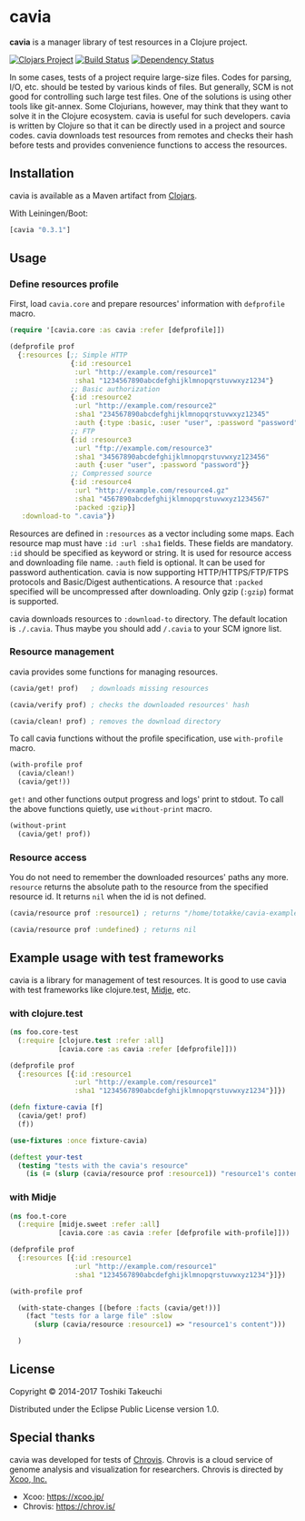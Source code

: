 # cavia

**cavia** is a manager library of test resources in a Clojure project.

[![Clojars Project](https://img.shields.io/clojars/v/cavia.svg)](https://clojars.org/cavia)
[![Build Status](https://travis-ci.org/totakke/cavia.svg?branch=master)](https://travis-ci.org/totakke/cavia)
[![Dependency Status](https://www.versioneye.com/user/projects/54f98ad74f3108b7d2000231/badge.svg)](https://www.versioneye.com/user/projects/54f98ad74f3108b7d2000231)

In some cases, tests of a project require large-size files. Codes for parsing,
I/O, etc. should be tested by various kinds of files. But generally, SCM is not
good for controlling such large test files. One of the solutions is using other
tools like git-annex. Some Clojurians, however, may think that they want to
solve it in the Clojure ecosystem. cavia is useful for such developers. cavia is
written by Clojure so that it can be directly used in a project and source codes.
cavia downloads test resources from remotes and checks their hash before tests
and provides convenience functions to access the resources.

## Installation

cavia is available as a Maven artifact from [Clojars](http://clojars.org/cavia).

With Leiningen/Boot:

```clojure
[cavia "0.3.1"]
```

## Usage

### Define resources profile

First, load `cavia.core` and prepare resources' information with `defprofile` macro.

```Clojure
(require '[cavia.core :as cavia :refer [defprofile]])

(defprofile prof
  {:resources [;; Simple HTTP
               {:id :resource1
                :url "http://example.com/resource1"
                :sha1 "1234567890abcdefghijklmnopqrstuvwxyz1234"}
               ;; Basic authorization
               {:id :resource2
                :url "http://example.com/resource2"
                :sha1 "234567890abcdefghijklmnopqrstuvwxyz12345"
                :auth {:type :basic, :user "user", :password "password"}}
               ;; FTP
               {:id :resource3
                :url "ftp://example.com/resource3"
                :sha1 "34567890abcdefghijklmnopqrstuvwxyz123456"
                :auth {:user "user", :password "password"}}
               ;; Compressed source
               {:id :resource4
                :url "http://example.com/resource4.gz"
                :sha1 "4567890abcdefghijklmnopqrstuvwxyz1234567"
                :packed :gzip}]
   :download-to ".cavia"})
```

Resources are defined in `:resources` as a vector including some maps.
Each resource map must have `:id :url :sha1` fields. These fields are mandatory.
`:id` should be specified as keyword or string. It is used for resource access
and downloading file name.
`:auth` field is optional. It can be used for password authentication.
cavia is now supporting HTTP/HTTPS/FTP/FTPS protocols and Basic/Digest authentications.
A resource that `:packed` specified will be uncompressed after downloading.
Only gzip (`:gzip`) format is supported.

cavia downloads resources to `:download-to` directory. The default location is
`./.cavia`. Thus maybe you should add `/.cavia` to your SCM ignore list.

### Resource management

cavia provides some functions for managing resources.

```Clojure
(cavia/get! prof)   ; downloads missing resources

(cavia/verify prof) ; checks the downloaded resources' hash

(cavia/clean! prof) ; removes the download directory
```

To call cavia functions without the profile specification, use `with-profile` macro.

```Clojure
(with-profile prof
  (cavia/clean!)
  (cavia/get!))
```

`get!` and other functions output progress and logs' print to stdout.
To call the above functions quietly, use `without-print` macro.

```Clojure
(without-print
  (cavia/get! prof))
```

### Resource access

You do not need to remember the downloaded resources' paths any more.
`resource` returns the absolute path to the resource from the specified resource id.
It returns `nil` when the id is not defined.

```Clojure
(cavia/resource prof :resource1) ; returns "/home/totakke/cavia-example/.cavia/resource1"

(cavia/resource prof :undefined) ; returns nil
```

## Example usage with test frameworks

cavia is a library for management of test resources.
It is good to use cavia with test frameworks like clojure.test, [Midje](https://github.com/marick/Midje), etc.

### with clojure.test

```Clojure
(ns foo.core-test
  (:require [clojure.test :refer :all]
            [cavia.core :as cavia :refer [defprofile]]))

(defprofile prof
  {:resources [{:id :resource1
                :url "http://example.com/resource1"
                :sha1 "1234567890abcdefghijklmnopqrstuvwxyz1234"}]})

(defn fixture-cavia [f]
  (cavia/get! prof)
  (f))

(use-fixtures :once fixture-cavia)

(deftest your-test
  (testing "tests with the cavia's resource"
    (is (= (slurp (cavia/resource prof :resource1)) "resource1's content")))
```

### with Midje

```Clojure
(ns foo.t-core
  (:require [midje.sweet :refer :all]
            [cavia.core :as cavia :refer [defprofile with-profile]]))

(defprofile prof
  {:resources [{:id :resource1
                :url "http://example.com/resource1"
                :sha1 "1234567890abcdefghijklmnopqrstuvwxyz1234"}]})

(with-profile prof

  (with-state-changes [(before :facts (cavia/get!))]
    (fact "tests for a large file" :slow
      (slurp (cavia/resource :resource1) => "resource1's content")))

  )
```

## License

Copyright © 2014-2017 Toshiki Takeuchi

Distributed under the Eclipse Public License version 1.0.

## Special thanks

cavia was developed for tests of [Chrovis](https://chrov.is/).
Chrovis is a cloud service of genome analysis and visualization for researchers.
Chrovis is directed by [Xcoo, Inc.](https://xcoo.jp/)

* Xcoo: https://xcoo.jp/
* Chrovis: https://chrov.is/
